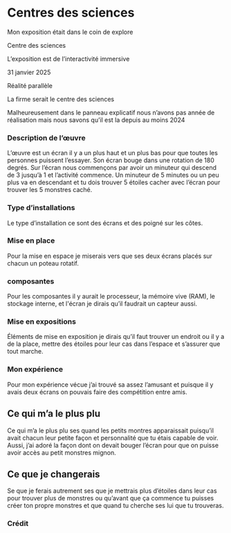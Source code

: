 <h1>Centres des sciences</h1>

<p>Mon exposition était dans le coin de explore</p>
<p>Centre des sciences</p>
<p>L’exposition est de l’interactivité immersive</p>
<p>31 janvier 2025</p>
<p>Réalité parallèle</p>
<p>La firme serait le centre des sciences</p>
<p>Malheureusement dans le panneau explicatif nous n’avons pas année de réalisation mais nous savons qu’il est la depuis au moins 2024</p>


<h3>Description de l’œuvre</h3>

<p>L’œuvre est un écran il y a un plus haut et un plus bas pour que toutes les personnes puissent l’essayer. Son écran bouge dans une rotation de 180 degrés. Sur l’écran nous commençons par avoir un minuteur qui descend de 3 jusqu’à 1 et l’activité commence. Un minuteur de 5 minutes ou un peu plus va en descendant et tu dois trouver 5 étoiles cacher avec l’écran pour trouver les 5 monstres caché.</p>


<h3>Type d’installations</h3>

<p>Le type d’installation ce sont des écrans et des poigné sur les côtes.</p>


<h3>Mise en place</h3>

<p>Pour la mise en espace je miserais vers que ses deux écrans placés sur chacun un poteau rotatif.</p>


<h3>composantes</h3>

<p>Pour les composantes il y aurait le processeur, la mémoire vive (RAM), le stockage interne, et l'écran je dirais qu’il faudrait un capteur aussi.</p>


<h3>Mise en expositions</h3>

<p>Éléments de mise en exposition je dirais qu’il faut trouver un endroit ou il y a de la place, mettre des étoiles pour leur cas dans l’espace et s’assurer que tout marche.</p>


<h3>Mon expérience</h3>

<p>Pour mon expérience vécue j’ai trouvé sa assez l’amusant et puisque il y avais deux écrans on pouvais faire des compétition entre amis.</p>


<h2>Ce qui m’a le plus plu</h2>

<p>Ce qui m’a le plus plu ses quand les petits montres apparaissait puisqu’il avait chacun leur petite façon et personnalité que tu étais capable de voir. Aussi, j’ai adoré la façon dont on devait bouger l’écran pour que on puisse avoir accès au petit monstres mignon.</p>


<h2>Ce que je changerais</h2>

<p>Se que je ferais autrement ses que je mettrais plus d’étoiles dans leur cas pour trouver plus de monstres ou qu’avant que ça commence tu puisses créer ton propre monstres et que quand tu cherche ses lui que tu trouveras.</p>


<h3>Crédit</h3>
